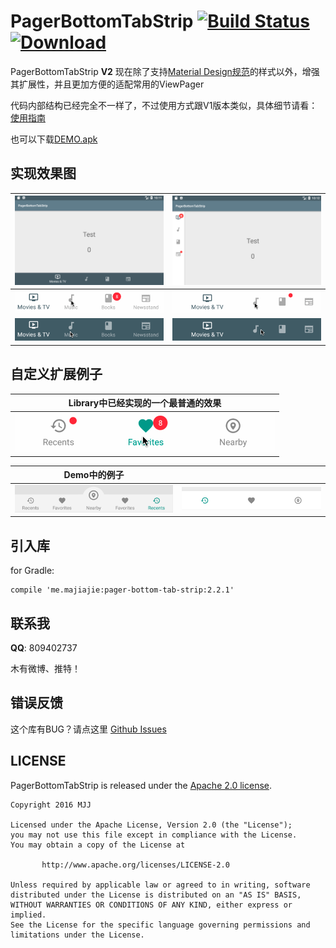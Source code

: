 # PagerBottomTabStrip	[![Build Status](https://travis-ci.org/tyzlmjj/PagerBottomTabStrip.svg?branch=master)](https://travis-ci.org/tyzlmjj/PagerBottomTabStrip)	[ ![Download](https://api.bintray.com/packages/tyzlmjj/maven/pager-bottom-tab-strip/images/download.svg) ](https://bintray.com/tyzlmjj/maven/pager-bottom-tab-strip/view)

PagerBottomTabStrip **V2** 现在除了支持[Material Design规范](https://www.google.com/design/spec/components/bottom-navigation.html)的样式以外，增强其扩展性，并且更加方便的适配常用的ViewPager


代码内部结构已经完全不一样了，不过使用方式跟V1版本类似，具体细节请看：
[使用指南](https://github.com/tyzlmjj/PagerBottomTabStrip/wiki/%E4%BD%BF%E7%94%A8%E6%8C%87%E5%8D%97)

也可以下载[DEMO.apk](https://github.com/tyzlmjj/PagerBottomTabStrip/releases/download/2.2.0/Demo.apk)

## 实现效果图

|![horizontal](/img/demo.png "horizontal")|![vertical](/img/demo8.png "vertical")|
|---|---|
|![Material 1](/img/demo1.gif "Material 1")|![Material 2](/img/demo2.gif "Material 2")|
|![Material 3](/img/demo3.gif "Material 3")|![Material 4](/img/demo4.gif "Material 4")|

## 自定义扩展例子

|Library中已经实现的一个最普通的效果|
|---|
|![PagerBottomTabStrip](/img/demo5.gif "PagerBottomTabStrip")|

|Demo中的例子||
|---|---|
|![PagerBottomTabStrip](/img/demo7.png "PagerBottomTabStrip")|![PagerBottomTabStrip](/img/demo6.png "PagerBottomTabStrip")|

## 引入库

for Gradle:
```
compile 'me.majiajie:pager-bottom-tab-strip:2.2.1'
```

## 联系我

**QQ**: 809402737

木有微博、推特！

## 错误反馈

这个库有BUG？请点这里 [Github Issues](https://github.com/tyzlmjj/PagerBottomTabStrip/issues)

## LICENSE

PagerBottomTabStrip is released under the [Apache 2.0 license](/LICENSE).
```
Copyright 2016 MJJ

Licensed under the Apache License, Version 2.0 (the "License");
you may not use this file except in compliance with the License.
You may obtain a copy of the License at

	   http://www.apache.org/licenses/LICENSE-2.0

Unless required by applicable law or agreed to in writing, software
distributed under the License is distributed on an "AS IS" BASIS,
WITHOUT WARRANTIES OR CONDITIONS OF ANY KIND, either express or implied.
See the License for the specific language governing permissions and
limitations under the License.
```
